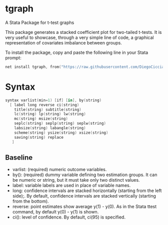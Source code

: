 # tgraph
A Stata Package for t-test graphs 

This package generates a stacked coefficient plot for two-tailed t-tests. It is very useful to showcase, through a very simple line of code, a graphical representation of covariates imbalance between groups. 

To install the package, copy and paste the following line in your Stata prompt: 
```s
net install tgraph, from("https://raw.githubusercontent.com/DiegoCiccia/tgraph/main") replace
```

# Syntax 
```s
syntax varlist(min=1) [if] [in], by(string)  
  [ label long reverse ci(string) 
    title(string) subtitle(string) 
    lc(string) lp(string) lw(string) 
    mc(string) msize(string) 
    seplc(string) seplp(string) seplw(string) 
    labsize(string) labangle(string) 
    scheme(string) ysize(string) xsize(string) 
    saving(string) replace
   ]
```
## Baseline 
+ varlist: (required) numeric outcome variables.
+ by(): (required) dummy variable defining two estimation groups. It can be numeric or string, but it must take only two distinct values.
+ label: variable labels are used in place of variable names.
+ long: confidence intervals are stacked horizontally (starting from the left side);. By default, confidence intervals are stacked vertically (starting from the bottom).
+ reverse: point estimates show average y(1) - y(0). As in the Stata ttest command, by default y(0) - y(1) is shown.
+ ci(): level of confidence. By default, ci(95) is specified.
 
